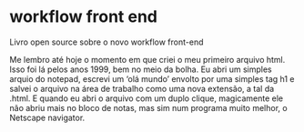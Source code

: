 # workflow front end
Livro open source sobre o novo workflow front-end

Me lembro até hoje o momento em que criei o meu primeiro arquivo html. Isso foi lá pelos anos 1999, bem no meio da bolha. Eu abri um simples arquio do notepad, escrevi um ‘olá mundo’ envolto por uma simples tag h1 e salvei o arquivo na área de trabalho como uma nova extensão, a tal da .html. E quando eu abri o arquivo com um duplo clique, magicamente ele não abriu mais no bloco de notas, mas sim num programa muito melhor, o Netscape navigator. 
